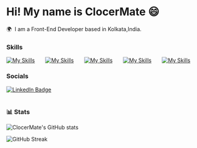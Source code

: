 Hi! My name is ClocerMate 😄
========================================================================================================================================

🌍  I am a Front-End Developer based in Kolkata,India.
<br/>

### Skills

[![My Skills](https://skillicons.dev/icons?i=html,css)](https://skillicons.dev) &nbsp;&nbsp;&nbsp;&nbsp;&nbsp; [![My Skills](https://skillicons.dev/icons?i=js,ts)](https://skillicons.dev) &nbsp;&nbsp;&nbsp;&nbsp;&nbsp; [![My Skills](https://skillicons.dev/icons?i=react,next)](https://skillicons.dev) &nbsp;&nbsp;&nbsp;&nbsp;&nbsp; [![My Skills](https://skillicons.dev/icons?i=tailwind,scss)](https://skillicons.dev) &nbsp;&nbsp;&nbsp;&nbsp;&nbsp; [![My Skills](https://skillicons.dev/icons?i=figma)](https://skillicons.dev)
<br/>

### Socials

<div id="badges">
  <a href="https://www.linkedin.com/in/yash-jain-946480292/">
    <img src="https://img.shields.io/badge/LinkedIn-blue?style=for-the-badge&logo=linkedin&logoColor=white" alt="LinkedIn Badge"/>
  </a>
</div>

#

### 📊 Stats

![ClocerMate's GitHub stats](https://github-readme-stats.vercel.app/api?username=clocermate&show_icons=true&theme=gruvbox)

![GitHub Streak](https://streak-stats.demolab.com?user=Clocermate&theme=gruvbox&border_radius=4.5)

#
